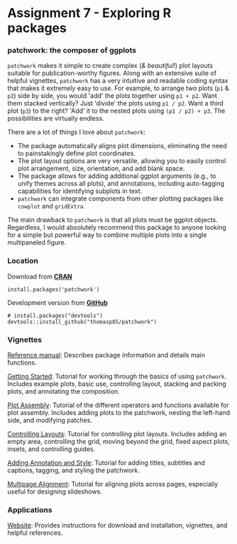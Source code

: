 # Assignment 7 - Exploring R packages

### patchwork: the composer of ggplots

`patchwork` makes it simple to create complex (*& beautiful!*) plot layouts suitable for publication-worthy figures. Along with an extensive suite of helpful vignettes, `patchwork` has a very intuitive and readable coding syntax that makes it extremely easy to use. For example, to arrange two plots (`p1` & `p2`) side by side, you would 'add' the plots together using `p1 + p2`. Want them stacked vertically? Just 'divide' the plots using `p1 / p2`. Want a third plot (`p3`) to the right? 'Add' it to the nested plots using `(p1 / p2) + p3`. The possibilities are virtually endless.

There are a lot of things I love about `patchwork`: 
- The package automatically aligns plot dimensions, eliminating the need to painstakingly define plot coordinates. 
- The plot layout options are very versatile, allowing you to easily control plot arrangement, size, orientation, and add blank space. 
- The package allows for adding additional ggplot arguments (e.g., to unify themes across all plots), and annotations, including auto-tagging capabilities for identifying subplots in text. 
- `patchwork` can integrate components from other plotting packages like `cowplot` and `gridExtra`. 

The main drawback to `patchwork` is that all plots must be ggplot objects. Regardless, I would absolutely recommend this package to anyone looking for a simple but powerful way to combine multiple plots into a single multipaneled figure.


### Location
Download from [**CRAN**](https://cloud.r-project.org/web/packages/patchwork/index.html) 
``` {r}
install.packages('patchwork')
```
Development version from [**GitHub**](https://github.com/thomasp85/patchwork)
```{r}
# install.packages("devtools")
devtools::install_github("thomasp85/patchwork")
```


### Vignettes

[Reference manual](https://cran.r-project.org/web/packages/patchwork/patchwork.pdf):
Describes package information and details main functions. 

[Getting Started](https://cloud.r-project.org/web/packages/patchwork/vignettes/patchwork.html):
Tutorial for working through the basics of using `patchwork`. Includes example plots, basic use, controlling layout, stacking and packing plots, and annotating the composition.

[Plot Assembly](https://patchwork.data-imaginist.com/articles/guides/assembly.html):
Tutorial of the different operators and functions available for plot assembly. Includes adding plots to the patchwork, nesting the left-hand side, and modifying patches.

[Controlling Layouts](https://patchwork.data-imaginist.com/articles/guides/layout.html):
Tutorial for controlling plot layouts. Includes adding an empty area, controlling the grid, moving beyond the grid, fixed aspect plots, insets, and controlling guides.

[Adding Annotation and Style](https://patchwork.data-imaginist.com/articles/guides/annotation.html):
Tutorial for adding titles, subtitles and captions, tagging, and styling the patchwork.

[Multipage Alignment](https://patchwork.data-imaginist.com/articles/guides/multipage.html):
Tutorial for aligning plots across pages, especially useful for designing slideshows.


### Applications
[Website](https://patchwork.data-imaginist.com/index.html):
Provides instructions for download and installation, vignettes, and helpful references.

